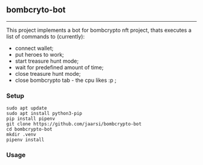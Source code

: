 ## **bombcryto-bot**
---
This project implements a bot for bombcrypto nft project, thats executes a list of commands to (currently):

- connect wallet;
- put heroes to work;
- start treasure hunt mode;
- wait for predefined amount of time;
- close treasure hunt mode;
- close bombcrypto tab - the cpu likes :p ;

### **Setup**

```
sudo apt update
sudo apt install python3-pip
pip install pipenv
git clone https://github.com/jaarsi/bombcrypto-bot
cd bombcrypto-bot
mkdir .venv
pipenv install
```

### **Usage**
